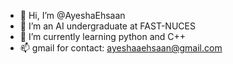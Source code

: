 - 👋 Hi, I’m @AyeshaEhsaan
- 👀 I’m an AI undergraduate at FAST-NUCES
- 🌱 I’m currently learning python and C++
- 📫 gmail for contact: ayeshaaehsaan@gmail.com

<!---
AyeshaEhsaan/AyeshaEhsaan is a ✨ special ✨ repository because its `README.md` (this file) appears on your GitHub profile.
You can click the Preview link to take a look at your changes.
--->
